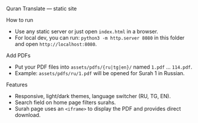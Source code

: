 Quran Translate — static site

How to run
- Use any static server or just open `index.html` in a browser.
- For local dev, you can run: `python3 -m http.server 8080` in this folder and open `http://localhost:8080`.

Add PDFs
- Put your PDF files into `assets/pdfs/{ru|tg|en}/` named `1.pdf` … `114.pdf`.
- Example: `assets/pdfs/ru/1.pdf` will be opened for Surah 1 in Russian.

Features
- Responsive, light/dark themes, language switcher (RU, TG, EN).
- Search field on home page filters surahs.
- Surah page uses an `<iframe>` to display the PDF and provides direct download.



